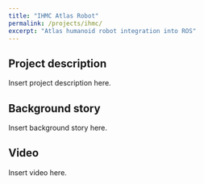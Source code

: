 ```yaml
---
title: "IHMC Atlas Robot"
permalink: /projects/ihmc/
excerpt: "Atlas humanoid robot integration into ROS"
---
```


## Project description

Insert project description here.

## Background story

Insert background story here.

## Video

Insert video here.
